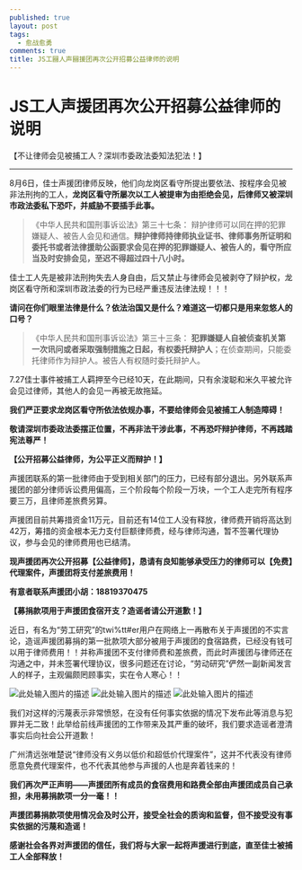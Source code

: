 ```yaml
---
published: true
layout: post
tags:
  - 愈战愈勇
comments: true
title: JS工圝人声圝援团再次公开招募公益律师的说明
---
```

# JS工人声援团再次公开招募公益律师的说明
【不让律师会见被捕工人？深圳市委政法委知法犯法！】

---

8月6日，佳士声援团律师反映，他们向龙岗区看守所提出要依法、按程序会见被非法刑拘的工人，**龙岗区看守所屡次以工人被提审为由拒绝会见，后律师又被深圳市政法委私下恐吓，并威胁不要插手此事。**

> 《中华人民共和国刑事诉讼法》第三十七条：
辩护律师可以同在押的犯罪嫌疑人、被告人会见和通信。**辩护律师持律师执业证书、律师事务所证明和委托书或者法律援助公函要求会见在押的犯罪嫌疑人、被告人的，看守所应当及时安排会见，至迟不得超过四十八小时。**

佳士工人先是被非法刑拘失去人身自由，后又禁止与律师会见被剥夺了辩护权，龙岗区看守所和深圳市政法委的行为已经严重违反法律法规！！！

**请问在你们眼里法律是什么？依法治国又是什么？难道这一切都只是用来忽悠人的口号？**

> 《中华人民共和国刑事诉讼法》第三十三条：
> **犯罪嫌疑人自被侦查机关第一次讯问或者采取强制措施之日起，有权委托辩护人**；在侦查期间，只能委托律师作为辩护人。被告人有权随时委托辩护人。

7.27佳士事件被捕工人羁押至今已经10天，在此期间，只有余浚聪和米久平被允许会见过律师，其他人的会见一再被无故拖延。

**我们严正要求龙岗区看守所依法依规办事，不要给律师会见被捕工人制造障碍！**

**敬请深圳市委政法委摆正位置，不再非法干涉此事，不再恐吓辩护律师，不再践踏宪法尊严！**

**【公开招募公益律师，为公平正义而辩护！】** 

声援团联系的第一批律师由于受到相关部门的压力，已经有部分退出。另外联系声援团的部分律师诉讼费用偏高，三个阶段每个阶段一万块，一个工人走完所有程序要三万，且律师差旅费另算。

声援团目前共筹措资金11万元，目前还有14位工人没有释放，律师费开销将高达到42万，筹措的资金根本无力支付巨额律师费，经与律师沟通，暂不签署代理协议，参与会见的律师费用也已结清。

**现声援团再次公开招募【公益律师】，恳请有良知能够承受压力的律师可以【免费】代理案件，声援团将支付差旅费用！**

**有意者联系声援团小胡：18819370475**

**【募捐款项用于声援团食宿开支？造谣者请公开道歉！】**

近日，有名为“劳工研究”的twi%tt#er用户在网络上一再散布关于声援团的不实言论，造谣声援团募捐的第一批款项大部分被用于声援团的食宿路费，已经没有钱可以用于律师费用！！并称声援团不支付律师费和差旅费，而此时声援团与律师还在沟通之中，并未签署代理协议，很多问题还在讨论，“劳动研究”俨然一副新闻发言人的样子，主观偏颇罔顾事实，实在令人寒心！！

![此处输入图片的描述][1]
![此处输入图片的描述][2]
![此处输入图片的描述][3]

我们对这样的污蔑表示非常愤怒，在没有任何事实依据的情况下发布此等消息与犯罪并无二致！此举给前线声援团的工作带来及其严重的破坏，我们要求造谣者澄清事实后向社会公开道歉！

广州清远张唯楚说“律师没有义务以低价和超低价代理案件”，这并不代表没有律师愿意免费代理案件，也不代表其他参与声援的人也是奔着钱来的！

**我们再次严正声明——声援团所有成员的食宿费用和路费全部由声援团成员自己承担，未用募捐款项一分一毫！！**

**声援团募捐款项使用情况会及时公开，接受全社会的质询和监督，但不接受没有事实依据的污蔑和造谣！**

**感谢社会各界对声援团的信任，我们将与大家一起将声援进行到底，直至佳士被捕工人全部释放！**


  [1]: http://wx4.sinaimg.cn/mw690/0060lm7Tly1fu1dsurcpgj30bn0ktn3t.jpg
  [2]: http://wx1.sinaimg.cn/mw690/0060lm7Tly1fu1dv91nutj30c10lfwkl.jpg
  [3]: http://wx1.sinaimg.cn/mw690/0060lm7Tly1fu1dw9nztaj30bv0l6ag2.jpg
